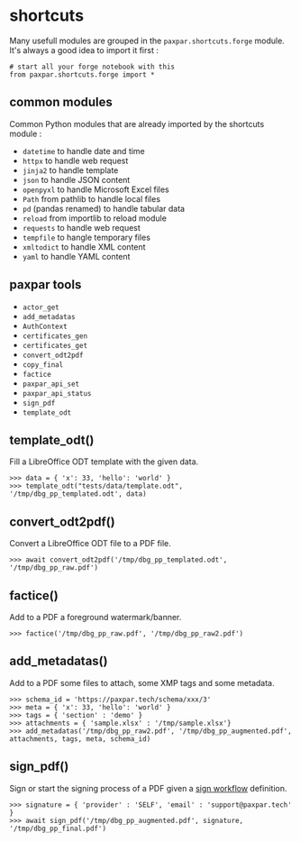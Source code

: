 # shortcuts

Many usefull modules are grouped in the `paxpar.shortcuts.forge` module.
It's always a good idea to import it first :

```
# start all your forge notebook with this
from paxpar.shortcuts.forge import *
```

## common modules

Common Python modules that are already imported by the shortcuts module :

* `datetime` to handle date and time
* `httpx` to handle web request
* `jinja2` to handle template
* `json` to handle JSON content
* `openpyxl` to handle Microsoft Excel files
* `Path` from pathlib to handle local files
* `pd` (pandas renamed) to handle tabular data
* `reload` from importlib to reload module
* `requests` to handle web request
* `tempfile` to hangle temporary files
* `xmltodict` to handle XML content
* `yaml` to handle YAML content

## paxpar tools

* `actor_get`
* `add_metadatas`
* `AuthContext`
* `certificates_gen`
* `certificates_get`
* `convert_odt2pdf`
* `copy_final`
* `factice`
* `paxpar_api_set`
* `paxpar_api_status`
* `sign_pdf`
* `template_odt`


## template_odt()

Fill a LibreOffice ODT template with the given data.

```
>>> data = { 'x': 33, 'hello': 'world' }
>>> template_odt("tests/data/template.odt", '/tmp/dbg_pp_templated.odt', data)
```


## convert_odt2pdf()

Convert a LibreOffice ODT file to a PDF file.

```
>>> await convert_odt2pdf('/tmp/dbg_pp_templated.odt', '/tmp/dbg_pp_raw.pdf')
```


## factice()

Add to a PDF a foreground watermark/banner.

```
>>> factice('/tmp/dbg_pp_raw.pdf', '/tmp/dbg_pp_raw2.pdf')
```


## add_metadatas()

Add to a PDF some files to attach, some XMP tags and some metadata.

```
>>> schema_id = 'https://paxpar.tech/schema/xxx/3'
>>> meta = { 'x': 33, 'hello': 'world' }
>>> tags = { 'section' : 'demo' }
>>> attachments = { 'sample.xlsx' : '/tmp/sample.xlsx'}
>>> add_metadatas('/tmp/dbg_pp_raw2.pdf', '/tmp/dbg_pp_augmented.pdf', attachments, tags, meta, schema_id)
```

## sign_pdf()

Sign or start the signing process of a PDF given a [sign workflow](/docs/signature/workflow) definition.

```
>>> signature = { 'provider' : 'SELF', 'email' : 'support@paxpar.tech' }
>>> await sign_pdf('/tmp/dbg_pp_augmented.pdf', signature, '/tmp/dbg_pp_final.pdf')
```

